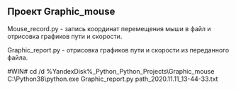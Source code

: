 
Проект Graphic_mouse
-----------------------------------------------

Mouse_record.py     - запись координат перемещения мыши в файл и отрисовка графиков пути  и скорости.

Graphic_report.py   - отрисовка графиков пути и скорости из переданного файла.


#WIN#
cd /d %YandexDisk%\_Python\_Python_Projects\Graphic_mouse
C:\Python38\python.exe Graphic_report.py path_2020.11.11_13-44-33.txt




